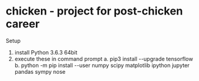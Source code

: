 # chicken - project for post-chicken career
Setup
1. install Python 3.6.3 64bit
2. execute these in command prompt
   a. pip3 install --upgrade tensorflow
   b. python -m pip install --user numpy scipy matplotlib ipython jupyter pandas sympy nose